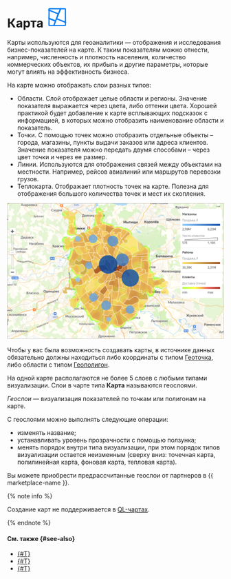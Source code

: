# Карта ![](../../_assets/datalens/heatmap.svg)

Карты используются для геоаналитики — отображения и исследования бизнес-показателей на карте. К таким показателям можно отнести, например, численность и плотность населения, количество коммерческих объектов, их прибыль и другие параметры, которые могут влиять на эффективность бизнеса.

На карте можно отображать слои разных типов:

* Области. Слой отображает целые области и регионы. Значение показателя выражается через цвета, либо оттенки цвета. Хорошей практикой будет добавление к карте всплывающих подсказок с информацией, в которых можно отобразить наименование области и показатель.
* Точки. С помощью точек можно отобразить отдельные объекты – города, магазины, пункты выдачи заказов или адреса клиентов. Значение показателя можно передать двумя способами – через цвет точки и через ее размер.
* Линии. Используются для отображения связей между объектами на местности. Например, рейсов авиалиний или маршрутов перевозки грузов.
* Теплокарта. Отображает плотность точек на карте. Полезна для отображения большого количества точек и мест их скопления.

![image](../../_assets/datalens/visualization-ref/map/map.png)

Чтобы у вас была возможность создавать карты, в источнике данных обязательно должны находиться либо координаты с типом [Геоточка](../dataset/data-types.md#geopoint), либо области с типом [Геополигон](../dataset/data-types.md#geopolygon).

На одной карте располагаются не более 5 слоев с любыми типами визуализации. Слои в чарте типа **Карта** называются геослоями.

_Геослои_ — визуализация показателей по точкам или полигонам на карте.

С геослоями можно выполнять следующие операции:

* изменять название;
* устанавливать уровень прозрачности с помощью ползунка;
* менять порядок внутри типа визуализации, при этом порядок типов визуализации остается неизменным (сверху вниз: точечная карта, полилинейная карта, фоновая карта, тепловая карта).


Вы можете приобрести предрассчитанные геослои от партнеров в {{ marketplace-name }}.


{% note info %}

Создание карт не поддерживается в [QL-чартах](../concepts/chart/index.md#sql-charts).

{% endnote %}

#### См. также {#see-also}

* [{#T}](../operations/dashboard/create.md)
* [{#T}](../operations/dashboard/add-chart.md)
* [{#T}](../operations/dashboard/add-selector.md)